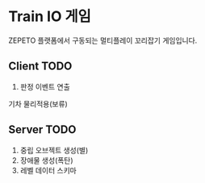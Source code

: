 Train IO 게임
=============

ZEPETO 플랫폼에서 구동되는 멀티플레이 꼬리잡기 게임입니다.

Client TODO
-------------
1. 판정 이벤트 연출



기차 물리적용(보류)

Server TODO
-------------
1. 중립 오브젝트 생성(별)
2. 장애물 생성(폭탄)
3. 레벨 데이터 스키마
